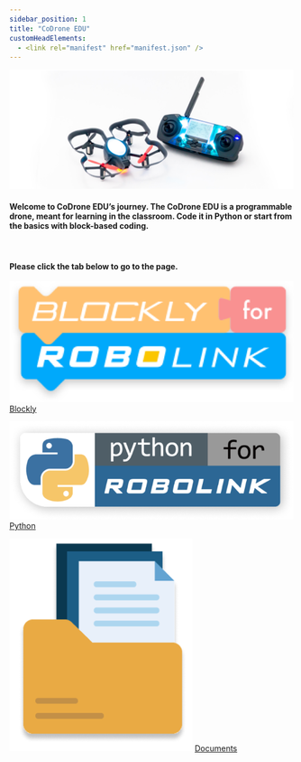 ```yaml
---
sidebar_position: 1
title: "CoDrone EDU"
customHeadElements:
  - <link rel="manifest" href="manifest.json" />
---
```


<div className='level1_main_image'>

  ![CoDrone EDU](/img/CDE/drone_remote-3.png)

</div>

#### Welcome to CoDrone EDU’s journey. The CoDrone EDU is a programmable drone, meant for learning in the classroom. Code it in Python or start from the basics with block-based coding.  

<br />

#### Please click the tab below to go to the page.   

<div className='level_image_column'>

  [![blockly](/img/CDE/Blockly-logo.png)](/docs/CoDroneEDU/Blockly/)
  [Blockly](/docs/CoDroneEDU/Blockly/)

  [![python](/img/CDE/Python-logo.png)](/docs/CoDroneEDU/Python/)
  [Python](/docs/CoDroneEDU/Python/)

  [![documents](/img/CDE/document-main-icon.png)](/docs/CoDroneEDU/Documents/)
  [Documents](/docs/CoDroneEDU/Documents/)


</div>
